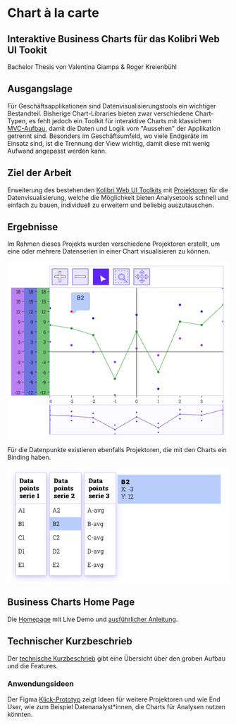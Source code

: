 # Chart à la carte
## Interaktive Business Charts für das Kolibri Web UI Tookit

Bachelor Thesis von Valentina Giampa & Roger Kreienbühl

## Ausgangslage

Für Geschäftsapplikationen sind Datenvisualisierungstools ein wichtiger Bestandteil.
Bisherige Chart-Libraries bieten zwar verschiedene Chart-Typen, es fehlt jedoch ein Toolkit für interaktive Charts mit klassichem [MVC-Aufbau](https://ieeexplore.ieee.org/abstract/document/950428), damit die Daten und Logik vom "Aussehen" der Applikation getrennt sind.
Besonders im Geschäftsumfeld, wo viele Endgeräte im Einsatz sind, ist die Trennung der View wichtig, damit diese mit wenig Aufwand angepasst werden kann.

## Ziel der Arbeit

Erweiterung des bestehenden [Kolibri Web UI Toolkits](https://github.com/WebEngineering-FHNW/Kolibri) mit [Projektoren](https://dierk.github.io/Home/projectorPattern/ProjectorPattern.html) für die Datenvisualisierung, welche die Möglichkeit bieten Analysetools schnell und einfach zu bauen, individuell zu erweitern und beliebig auszutauschen.

## Ergebnisse

Im Rahmen dieses Projekts wurden verschiedene Projektoren erstellt, um eine oder mehrere Datenserien in einer Chart visualisieren zu können.

![Auscchnitt Demo App](demo/assets/images/multiSeries.png "Chart Projektor für mehrere Datenserien mit Controller für verschiedene Datenvisualisierungen")

Für die Datenpunkte existieren ebenfalls Projektoren, die mit den Charts ein Binding haben.

![Auscchnitt Demo App](demo/assets/images/multiSeriesData.png "Projektoren für die Visualisierung der Datenpunktinformationen")

## Business Charts Home Page

Die [Homepage](https://github.com/rkreienbuehl/FHNW_ip6_Kolibri-Business-Charts/blob/main/BusinessCharts/index.html) mit Live Demo und [ausführlicher Anleitung](demo/first-steps/first-steps.html).

## Technischer Kurzbeschrieb
Der [technische Kurzbeschrieb](https://github.com/rkreienbuehl/FHNW_ip6_Kolibri-Business-Charts/blob/main/BusinessCharts/docs/TECHNICAL_OVERVIEW.md)
gibt eine Übersicht über den groben Aufbau und die Features.

### Anwendungsideen

Der Figma [Klick-Prototyp](https://www.figma.com/proto/wjFrNkwuFoQM6mZREmWsWG/Kolibri-business-charts?page-id=201%3A4&node-id=201-4&starting-point-node-id=201%3A5&scaling=contain&show-proto-sidebar=1)
zeigt Ideen für weitere Projektoren und wie End User, wie zum Beispiel Datenanalyst*innen, die Charts für Analysen nutzen könnten.







[//]: # ()
[//]: # (# Chart à la carte)

[//]: # (### Interaktive Business Charts für das Kolibri Web UI Toolkit)

[//]: # ()
[//]: # (Bachelor Thesis von Valentina Giampa & Roger Kreienbühl)

[//]: # ()
[//]: # (## Ausgangslage)

[//]: # ()
[//]: # (Im geschäftlichen Umfeld sind Datenvisualisierungstools ein wichtiger Bestandteil.)

[//]: # (Auf dem Markt verfügbare Frameworks und Libraries bieten zwar verschiedene Chart-Typen, diese besitzen jedoch grosse Abhängigkeiten.)

[//]: # (Besonders dort, wo viele Endgeräte im Einsatz sind, ist die Trennung der View wichtig, damit diese mit wenig Aufwand angepasst werden kann.)

[//]: # ()
[//]: # (## Ziel der Arbeit)

[//]: # ()
[//]: # (Erweiterung des bestehenden [Kolibri Web UI Toolkits]&#40;https://github.com/WebEngineering-FHNW/Kolibri&#41; mit [Projektoren]&#40;https://dierk.github.io/Home/projectorPattern/ProjectorPattern.html&#41;)

[//]: # (für die interaktive Datenvisualisierung, welche die Möglichkeit bieten Charts schnell und einfach zu bauen,)

[//]: # (individuell zu erweitern und schnell auszutauschen.)

[//]: # ()
[//]: # (## Ergebnisse)

[//]: # ()
[//]: # (Im Rahmen dieses Projekts wurden verschiedene, mit Unit Tests geprüfte Projektoren implementiert,)

[//]: # (um individuelle Charts einfach und schnell erstellen und anpassen zu können.)

[//]: # (Der Code wurde mit JSDoc dokumentiert.)

[//]: # (Desweiteren wurden [Demobeispiele]&#40;demo&#41;, )

[//]: # (eine [First-Steps-Anleitung]&#40;demo/first-steps/first-steps.html&#41; )

[//]: # (und eine [technische Übersicht]&#40;TECHNICAL_OVERVIEW.md&#41; erstellt.)

[//]: # (Die Probanden erhielten den Zugang zum Code auf einem [Test-Repository]&#40;https://github.com/lavaig/business-charts-usability-testing/&#41;.)

[//]: # (Die Probanden hatten unter anderem die Aufgabe, Charts ähnlich wie im unten gezeigten Screenshot zu erstellen.)

[//]: # (![Auscchnitt Demo App]&#40;demo/assets/images/multiSeries.png "DemoApp"&#41;)

[//]: # (![Auscchnitt Demo App]&#40;demo/assets/images/multiSeriesData.png "DemoApp"&#41;)

[//]: # ()
[//]: # (Abbildung 1: Visualisierung von drei Datenserien mit unterschiedlichen Chart-Typen)

[//]: # ()
[//]: # (### Implementierte Projektoren als wiederverwendbare Chart-Komponenten)

[//]: # (Es wurden generelle Chartbausteine implementiert, die als wiederverwendbare Komponenten dienen:)

[//]: # (- Toolbar Projektor)

[//]: # (- Achsen Projektoren)

[//]: # (- Tooltip Projektoren)

[//]: # (- Table View Projektor)

[//]: # (- Detail View Projektor)

[//]: # ()
[//]: # (Bei den Chart Projektoren wird differenziert, ob es sich um eine Datenreihe &#40;SimpleChartProjector&#41; oder mehrere Datenserien &#40;AdvancedChartProjector&#41; handelt.)

[//]: # (Weiter wird in den dazugehörigen Controllern unterschieden, ob es sich um Scatter-, Line-, Areachart oder eine Kombination dieser handelt.)

[//]: # ()
[//]: # (### Ergebnisse des Usability Testings)

[//]: # (Die Ergebnisse der Usability Tests bestätigen das einfache Verwenden des Toolkits aufgrund der übersichtlichen Strukturierung des Codes und der First Steps Anleitung.)

[//]: # (Obwohl Letztere im Design ausbaufähig ist und eine Navigation fehlte, wurde sie am häufigsten genutzt.)

[//]: # (Die Probanden schätzten das schrittweise Heranführen im Zusammenhang mit den Demobeispielen, die am zweithäufigsten konsultiert wurden.)

[//]: # ()
[//]: # (Die Mehrheit der Testpersonen würde das Toolkit im geschäftlichen Umfeld in Betracht ziehen, wenn)

[//]: # (- ein einfacher Datenimport möglich wäre)

[//]: # (- weitere, "Advanced"-Projektoren zur Verfügung stünden)

[//]: # (- es kompatibel und einfach einsetzbar mit anderen Frameworks wäre)

[//]: # ()
[//]: # (### Technischer Bericht)

[//]: # (Im [technischen Bericht]&#40;TODO&#41; sind das Vorgehen, die Umsetzung und die Ergebnisse der Arbeit beschrieben.)
